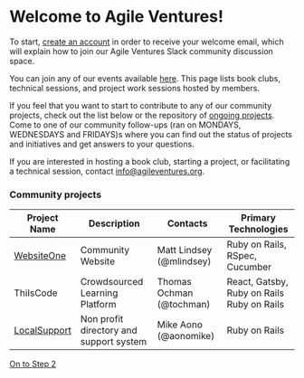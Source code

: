 # Welcome to Agile Ventures!

To start, [create an account](/users/sign_up) in order to receive your welcome email, which will explain how to join our Agile Ventures Slack community discussion space.

You can join any of our events available [here](/events).  This page lists book clubs, technical sessions, and project work sessions hosted by members.  

If you feel that you want to start to contribute to any of our community projects, check out the list below or the repository of [ongoing projects](/projects). Come to one of our community follow-ups (ran on MONDAYS, WEDNESDAYS and FRIDAYS)s where you can find out the status of projects and initiatives and get answers to your questions. 

If you are interested in hosting a book club, starting a project, or facilitating a technical session, contact <info@agileventures.org>.



### Community projects

<table class="table" style="border-collapse: collapse;border-spacing:0; width: 100%;">
    <thead>
    <tr>
	  <th><span style="font-weight: bold;">Project Name</span></th>
	  <!--th><span style="font-weight: bold;">Slack Channel</span></th-->
	  <th><span style="font-weight: bold;">Description</span></th>
	  <th><span style="font-weight: bold;">Contacts</span></th>
	  <th><span style="font-weight: bold;">Primary Technologies</span></th>
	</tr>
	</thead>
	<tbody>
	<tr id="first-row">
	  <td><a href="http://agileventures.org/projects/websiteone">WebsiteOne</a></td>
	  <td>Community Website</td>
	  <td>Matt Lindsey (@mlindsey)</td>
	  <td>Ruby on Rails, RSpec, Cucumber</td>
	</tr>
	<tr>
		<td>ThiIsCode</td>
		<td>Crowdsourced Learning Platform</td>
		<td>Thomas Ochman (@tochman)<br/></td>
		<td>React, Gatsby, Ruby on Rails<br/>Ruby on Rails</td>
	  </tr>
	<!--tr>
		<td><a href="http://www.agileventures.org/projects/av-websitetwo">WebsiteTwo</a></td>
		<td><a href="https://agileventures.slack.com/messages/website-two">#website-two</a></td>
		<td>Matt Lindsey (mlindsey)<br/></td>
		<td>React<br/>Ruby on Rails</td>
	  </tr>
	<tr>
		<td><a href="https://reach4help.org/#team">Reach4Help</a></td>
		<td><a href="https://agileventures.slack.com/messages/reach4help">#reach4help</a></td>
		<td>Ethan Strominger (ethanstrominger)</td>
		<td>React, Firebase, Algolia</td>
	</tr>
		<tr>
		<td><a href="http://agileventures.org/projects/localsupport">SHF</a></td>
		<td><a href="https://agileventures.slack.com/messages/shf-project">#shf-project</a></td>
		<td>Susanna Larsdotter (thesuss)</td>
		<td>Ruby on Rails</td>
	</tr-->
	<tr>
	  <td><a href="http://agileventures.org/projects/localsupport">LocalSupport</a></td>
	  <td>Non profit directory and support system</td>
	  <td>Mike Aono (@aonomike)</td>
	  <td>Ruby on Rails</td>
	</tr>
	<!--tr>
	  <td><a href="http://www.agileventures.org/projects/wiki-ed-dashboard">Wiki Ed Dashboard</a></td>
	  <td><a href="https://agileventures.slack.com/messages/C724RCXT7/">#wiki_edu_dash_collab</a></td>
	  <td>Sage Ross (ragesoss)<br/></td>
	  <td>React<br/>Ruby on Rails</td>
	</tr-->
    <!--tr class="td2">
	  <td><a href="https://www.agileventures.org/projects/rundfunk-mitbestimmen">RundFunk Mitbestimmen</a></td>
	  <td><a href="https://agileventures.slack.com/messages/rundfunk-mitbestimmen">#rundfunk-mitbestimmen</a></td>
	  <td>roschaefer</td>
	  <td>Ruby on Rails (backend)<br/>EmberJS(frontend)</td>
	</tr-->
  </tbody>
  </table>
  
  
  [On to Step 2](https://www.agileventures.org/getting-started-2)
